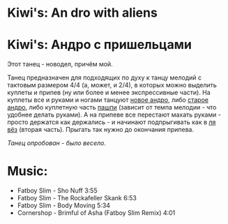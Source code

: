 Kiwi's: An dro with aliens
===============================
# Kiwi's: Андро с пришельцами
Этот танец - новодел, причём мой.

Танец предназначен для подходящих по духу к танцу мелодий с тактовым размером 4/4 (а, может, и 2/4), в которых можно выделить куплеты и припев (ну или более и менее экспрессивные части). На куплеты все и руками и ногами танцуют [новое андро](an-dro-nevez.md), либо [старое андро](an-dro-mod-kozh-tour.md), либо куплетную часть [пашпи](pach-pi.md) (зависит от темпа мелодии - что удобнее делать руками). А на припеве все перестают махать руками - просто держатся как держались - и начинают подпрыгивать как в [ля вёз](la-veuze.md) (вторая часть). Прыгать так нужно до окончания припева.

_Танец опробован - было весело._

Music:
======
- Fatboy Slim - Sho Nuff 3:55
- Fatboy Slim - The Rockafeller Skank 6:53
- Fatboy Slim - Body Moving 5:34
- Cornershop - Brimful of Asha (Fatboy Slim Remix) 4:01
